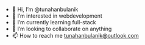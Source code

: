 - 👋 Hi, I’m @tunahanbulanik
- 👀 I’m interested in webdevelopment
- 🌱 I’m currently learning full-stack
- 💞️ I’m looking to collaborate on anything
- 📫 How to reach me tunahanbulanik@outlook.com

<!---
tunahanbulanik/tunahanbulanik is a ✨ special ✨ repository because its `README.md` (this file) appears on your GitHub profile.
You can click the Preview link to take a look at your changes.
--->
